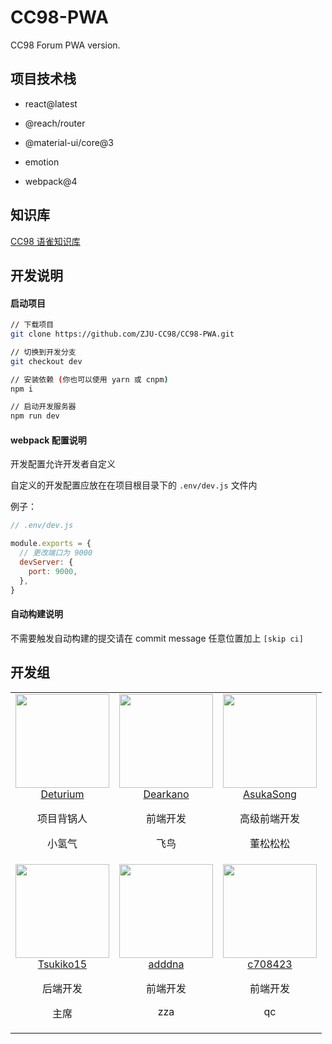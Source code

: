# CC98-PWA

CC98 Forum PWA version.


## 项目技术栈

- react@latest

- @reach/router

- ​@material-ui/core@3

- emotion

- webpack@4


## 知识库

[CC98 语雀知识库](https://www.yuque.com/cc98)


## 开发说明

#### 启动项目

 ```sh
 // 下载项目
 git clone https://github.com/ZJU-CC98/CC98-PWA.git

 // 切换到开发分支
 git checkout dev

 // 安装依赖 (你也可以使用 yarn 或 cnpm)
 npm i

 // 启动开发服务器
 npm run dev
 ```

#### webpack 配置说明

开发配置允许开发者自定义

自定义的开发配置应放在在项目根目录下的 `.env/dev.js` 文件内

例子：

```js
// .env/dev.js

module.exports = {
  // 更改端口为 9000
  devServer: {
    port: 9000,
  },
}
```

#### 自动构建说明

不需要触发自动构建的提交请在 commit message 任意位置加上 `[skip ci]`



## 开发组

<table>
  <tbody>
    <tr>
      <td align="center" valign="top">
        <img width="150" height="150" src="https://github.com/Deturium.png?s=150">
        <br>
        <a href="https://github.com/Deturium">Deturium</a>
        <p>项目背锅人</p>
        <p>小氢气</p>
      </td>
      <td align="center" valign="top">
        <img width="150" height="150" src="https://github.com/Dearkano.png?s=150">
        <br>
        <a href="https://github.com/Dearkano">Dearkano</a>
        <p>前端开发</p>
        <p>飞鸟</p>
      </td>
      <td align="center" valign="top">
        <img width="150" height="150" src="https://github.com/AsukaSong.png?s=150">
        <br>
        <a href="https://github.com/AsukaSong">AsukaSong</a>
        <p>高级前端开发</p>
        <p>董松松松</p>
      </td>
    </tr>
    <tr>
      <td align="center" valign="top">
        <img width="150" height="150" src="https://github.com/Tsukiko15.png?s=150">
        <br>
        <a href="https://github.com/Tsukiko15">Tsukiko15</a>
        <p>后端开发</p>
        <p>主席</p>
      </td>
      <td align="center" valign="top">
        <img width="150" height="150" src="https://github.com/adddna.png?s=150">
        <br>
        <a href="https://github.com/adddna">adddna</a>
        <p>前端开发</p>
        <p>zza</p>
      </td>
      <td align="center" valign="top">
        <img width="150" height="150" src="https://github.com/c708423.png?s=150">
        <br>
        <a href="https://github.com/c708423">c708423</a>
        <p>前端开发</p>
        <p>qc</p>
      </td>
    </tr>
  </tbody>
</table>


